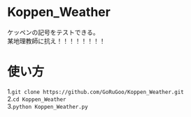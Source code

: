 # Koppen_Weather
ケッペンの記号をテストできる。   
某地理教師に抗え！！！！！！！！
# 使い方
1.`git clone https://github.com/GoRuGoo/Koppen_Weather.git`   
2.`cd Koppen_Weather`    
3.`python Koppen_Weather.py`
